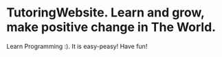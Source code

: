 # TutoringWebsite. Learn and grow, make positive change in The World. 
Learn Programming :). It is easy-peasy! Have fun! 
